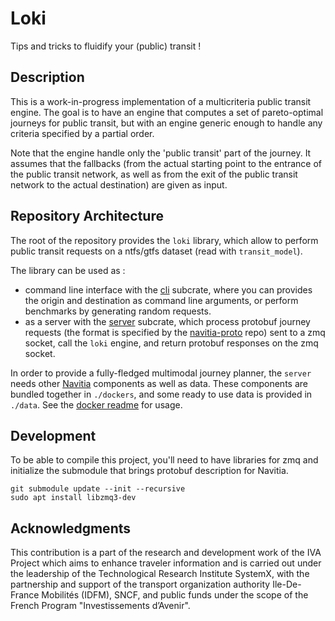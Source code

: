 # Loki

Tips and tricks to fluidify your (public) transit !

## Description

This is a work-in-progress implementation of a multicriteria public transit engine.
The goal is to have an engine that computes a set of pareto-optimal journeys for public transit,
but with an engine generic enough to handle any criteria specified by a partial order.

Note that the engine handle only the 'public transit' part of the journey. It assumes 
that the fallbacks (from the actual starting point to the entrance of the public transit network, as well as from the exit of the public transit network to the actual destination) are given as input.

## Repository Architecture

The root of the repository provides the `loki` library, 
which allow to perform public transit requests on a ntfs/gtfs dataset (read with `transit_model`).

The library can be used as :
- command line interface with the [cli][1] subcrate, where you can provides the origin and destination as command line arguments, or perform benchmarks by generating random requests. 
- as a server with the [server][3] subcrate, which process protobuf journey requests (the format is specified by the [navitia-proto][2] repo) sent to a zmq socket, call the `loki` engine, and return protobuf responses on the zmq socket. 

In order to provide a fully-fledged multimodal journey planner, the `server` needs other [Navitia][4] components as well as data.
These components are bundled together in `./dockers`, and some ready to use data is provided in `./data`.
See the [docker readme][5] for usage.

## Development

To be able to compile this project, you'll need to have libraries for zmq and initialize the submodule that brings protobuf description for Navitia.

```shell
git submodule update --init --recursive
sudo apt install libzmq3-dev
```


## Acknowledgments

This contribution is a part of the research and development work of the
IVA Project which aims to enhance traveler information and is carried out
under the leadership of the Technological Research Institute SystemX,
with the partnership and support of the transport organization authority
Ile-De-France Mobilités (IDFM), SNCF, and public funds
under the scope of the French Program "Investissements d’Avenir".

[1]: ./cli/Readme.md
[2]: https://github.com/CanalTP/navitia-proto
[3]: ./server/Readme.md
[4]: https://github.com/CanalTP/navitia
[5]: ./docker/Readme.md